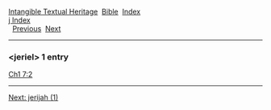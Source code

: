 [Intangible Textual Heritage](../../index)  [Bible](../index) 
[Index](index)   
[j Index](_j_)  
  [Previous](c06197)  [Next](c06199) 

------------------------------------------------------------------------

### &lt;jeriel&gt; 1 entry

[Ch1 7:2](../kjv/ch1007.htm#002)  

------------------------------------------------------------------------

[Next: jerijah (1)](c06199)
